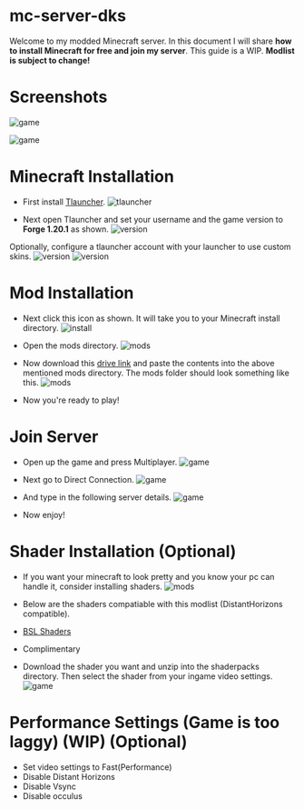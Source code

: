 # mc-server-dks
Welcome to my modded Minecraft server. In this document I will share **how to install Minecraft for free and join my server**.
This guide is a WIP. **Modlist is subject to change!** 

# Screenshots 
![game](./images/11.png)

![game](./images/14.png)

# Minecraft Installation 
- First install [Tlauncher](https://tlauncher.org/).
![tlauncher](./images/1.png)

- Next open Tlauncher and set your username and the game version to **Forge 1.20.1** as shown.
![version](./images/2.PNG)

Optionally, configure a tlauncher account with your launcher to use custom skins.
![version](./images/13.PNG)
![version](./images/12.PNG)

# Mod Installation
- Next click this icon as shown. It will take you to your Minecraft install directory.
![install](./images/3.PNG)

- Open the mods directory.
![mods](./images/4.PNG)

- Now download this [drive link](https://drive.google.com/drive/folders/1QFJnj7Cd702at1hF1xNTAyk-VSUeMZvg?usp=drive_link) and paste the contents into the above mentioned mods directory.
  The mods folder should look something like this.
![mods](./images/5.PNG)

- Now you're ready to play!

# Join Server
- Open up the game and press Multiplayer.
![game](./images/6.PNG)

- Next go to Direct Connection.
![game](./images/7.PNG)

- And type in the following server details.
![game](./images/9.PNG)

- Now enjoy!

# Shader Installation (Optional) 
- If you want your minecraft to look pretty and you know your pc can handle it, consider installing shaders.
![mods](./images/8.png)
  
- Below are the shaders compatiable with this modlist (DistantHorizons compatible).
- [BSL Shaders](https://www.curseforge.com/minecraft/shaders/bsl-shaders)
- Complimentary

- Download the shader you want and unzip into the shaderpacks directory. Then select the shader from your ingame video settings.
![game](./images/10.PNG)


# Performance Settings (Game is too laggy) (WIP) (Optional)
- Set video settings to Fast(Performance)
- Disable Distant Horizons
- Disable Vsync
- Disable occulus


